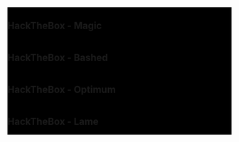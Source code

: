 <link rel="stylesheet" href="https://github.com/dennylee22/Writeups/blob/gh-pages/assets/css/style.css">
<div class="row">
  <div class="column" style="background-color:#000000;">
    <h2>HackTheBox - Magic</h2>
  </div>
  <div class="column" style="background-color:#000000;">
    <h2>HackTheBox - Bashed</h2>
  </div>
</div>

<div class="row">
  <div class="column" style="background-color:#000000;">
    <h2>HackTheBox - Optimum</h2>
  </div>
  <div class="column" style="background-color:#000000;">
    <h2>HackTheBox - Lame</h2>
  </div>
</div>

